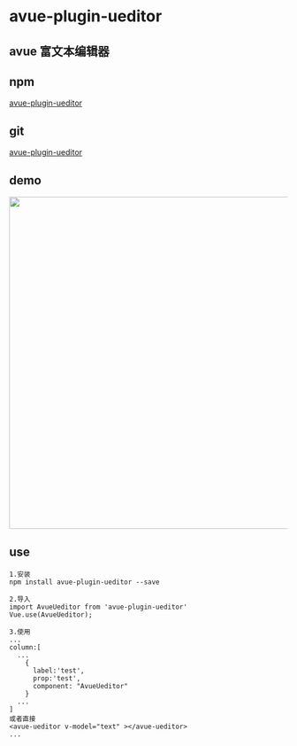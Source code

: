 # avue-plugin-ueditor

## avue 富文本编辑器

## npm
[avue-plugin-ueditor](https://www.npmjs.com/package/avue-plugin-transfer)

## git
[avue-plugin-ueditor](https://gitee.com/smallweigit/avue-plugin-ueditor)

## demo
<p align="center">
  <img width="600" src="https://gitee.com/smallweigit/avue-plugin-transfer/raw/master/packages/demo/demo.png">
</p>

## use
```
1.安装
npm install avue-plugin-ueditor --save

2.导入
import AvueUeditor from 'avue-plugin-ueditor'
Vue.use(AvueUeditor);

3.使用
...
column:[
  ...
    {
      label:'test',
      prop:'test',
      component: "AvueUeditor"
    }
  ...
]
或者直接
<avue-ueditor v-model="text" ></avue-ueditor>
...
```


